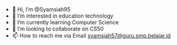 - 👋 Hi, I’m @Syamsiah95
- 👀 I’m interested in education technology
- 🌱 I’m currently learning Computer Science
- 💞️ I’m looking to collaborate on CS50 
- 📫 How to reach me via Email syamsiah57@guru.smp.belajar.id

<!---
Syamsiah95/Syamsiah95 is a ✨ special ✨ repository because its `README.md` (this file) appears on your GitHub profile.
You can click the Preview link to take a look at your changes.
--->
